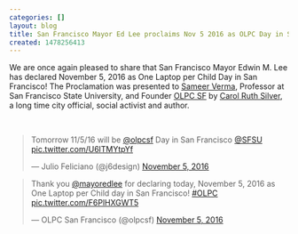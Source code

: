 ```yaml
---
categories: []
layout: blog
title: San Francisco Mayor Ed Lee proclaims Nov 5 2016 as OLPC Day in San Francisco!
created: 1478256413
---
```

<p>We are once again pleased to share that San Francisco Mayor Edwin M. Lee has declared November 5, 2016 as One Laptop per Child Day in San Francisco! The Proclamation was presented to <a href="https://faculty.sfsu.edu/~sverma/" target="_blank">Sameer Verma</a>, Professor at San Francisco State University, and Founder <a href="http://olpcsf.org" target="_blank">OLPC SF</a> by <a href="https://en.wikipedia.org/wiki/Carol_Ruth_Silver" target="_blank">Carol Ruth Silver</a>, a long time city official, social activist and author.</p>
<p>&nbsp;</p>
<blockquote class="twitter-tweet" data-lang="en">
	<p dir="ltr" lang="en">Tomorrow 11/5/16 will be <a href="https://twitter.com/olpcsf">@olpcsf</a> Day in San Francisco <a href="https://twitter.com/SFSU">@SFSU</a> <a href="https://t.co/U6lTMYtpYf">pic.twitter.com/U6lTMYtpYf</a></p>
	&mdash; Julio Feliciano (@j6design) <a href="https://twitter.com/j6design/status/794718042651406336">November 5, 2016</a></blockquote>
<script async src="//platform.twitter.com/widgets.js" charset="utf-8"></script>
<blockquote class="twitter-tweet" data-lang="en">
	<p dir="ltr" lang="en">Thank you <a href="https://twitter.com/mayoredlee">@mayoredlee</a> for declaring today, November 5, 2016 as One Laptop per Child day in San Francisco! <a href="https://twitter.com/hashtag/OLPC?src=hash">#OLPC</a> <a href="https://t.co/F6PlHXGWT5">pic.twitter.com/F6PlHXGWT5</a></p>
	&mdash; OLPC San Francisco (@olpcsf) <a href="https://twitter.com/olpcsf/status/795008051434561538">November 5, 2016</a></blockquote>
<script async src="//platform.twitter.com/widgets.js" charset="utf-8"></script>
